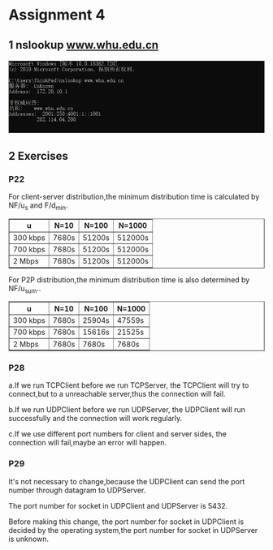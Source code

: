 # Assignment 4
## 1 nslookup www.whu.edu.cn

![nslookup](https://github.com/new-rich/network-distribution-homework/blob/master/nslookup.PNG)

## 2 Exercises

### P22
For client-server distribution,the minimum distribution time is calculated by NF/u<sub>s</sub> and F/d<sub>min</sub>.
<table border="1">
  <tr>
    <th>u</th>
    <th>N=10</th>
    <th>N=100</th>
    <th>N=1000</th>
  </tr>
  <tr>
    <td>300 kbps</td>
    <td>7680s</td>
    <td>51200s</td>
    <td>512000s</td>
  </tr>
  <tr>
    <td>700 kbps</td>
    <td>7680s</td>
    <td>51200s</td>
    <td>512000s</td>
  </tr>
  <tr>
    <td>2 Mbps</td>
    <td>7680s</td>
    <td>51200s</td>
    <td>512000s</td>
</table>  
  

For P2P distribution,the minimum distribution time is also determined by NF/u<sub>sum</sub>..
<table border="1">
  <tr>
    <th>u</th>
    <th>N=10</th>
    <th>N=100</th>
    <th>N=1000</th>
  </tr>
  <tr>
    <td>300 kbps</td>
    <td>7680s</td>
    <td>25904s</td>
    <td>47559s</td>
  </tr>
  <tr>
    <td>700 kbps</td>
    <td>7680s</td>
    <td>15616s</td>
    <td>21525s</td>
  </tr>
  <tr>
    <td>2 Mbps</td>
    <td>7680s</td>
    <td>7680s</td>
    <td>7680s</td>
</table>  

### P28
a.If we run TCPClient before we run TCPServer, the TCPClient will try to connect,but to a unreachable server,thus the connection will fail.

b.If we run UDPClient before we run UDPServer, the UDPClient will run successfully and the connection will work regularly.

c.If we use different port numbers for client and server sides, the connection will fail,maybe an error will happen.

### P29
It's not necessary to change,because the UDPClient can send the port number through datagram to UDPServer.

The port number for socket in UDPClient and UDPServer is 5432.

Before making this change, the port number for socket in UDPClient is decided by the operating system,the port number for socket in UDPServer is unknown.

